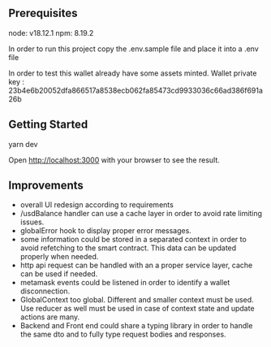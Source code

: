 ## Prerequisites

node: v18.12.1
npm: 8.19.2

In order to run this project copy the .env.sample file and place it into a .env file

In order to test this wallet already have some assets minted.
Wallet private key : 23b4e6b20052dfa866517a8538ecb062fa85473cd9933036c66ad386f691a26b

## Getting Started

yarn dev

Open [http://localhost:3000](http://localhost:3000) with your browser to see the result.

## Improvements

- overall UI redesign according to requirements
- /usdBalance handler can use a cache layer in order to avoid rate limiting issues.
- globalError hook to display proper error messages.
- some information could be stored in a separated context in order to avoid refetching to the smart contract. This data can be updated properly when needed.
- http api request can be handled with an a proper service layer, cache can be used if needed.
- metamask events could be listened in order to identify a wallet disconnection.
- GlobalContext too global. Different and smaller context must be used. Use reducer as well must be used in case of context state and update actions are many.
- Backend and Front end could share a typing library in order to handle the same dto and to fully type request bodies and responses.
